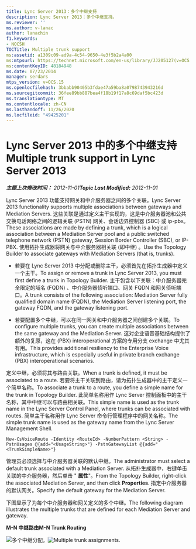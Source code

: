 ```yaml
---
title: Lync Server 2013：多个中继支持
description: Lync Server 2013：多个中继支持。
ms.reviewer: ''
ms.author: v-lanac
author: lanachin
f1.keywords:
- NOCSH
TOCTitle: Multiple trunk support
ms:assetid: a1309c09-ad9a-4c54-9650-4e3f5b2a4a00
ms:mtpsurl: https://technet.microsoft.com/en-us/library/JJ205127(v=OCS.15)
ms:contentKeyID: 48184948
ms.date: 07/23/2014
manager: serdars
mtps_version: v=OCS.15
ms.openlocfilehash: 3bbabb90405b3fdae47a59ba8a0798743943216d
ms.sourcegitcommit: 36fee89bb887bea4f18b19f17a8c69daf5bc423d
ms.translationtype: MT
ms.contentlocale: zh-CN
ms.lasthandoff: 11/26/2020
ms.locfileid: "49425201"
---
```

# <a name="multiple-trunk-support-in-lync-server-2013"></a><span data-ttu-id="0227c-103">Lync Server 2013 中的多个中继支持</span><span class="sxs-lookup"><span data-stu-id="0227c-103">Multiple trunk support in Lync Server 2013</span></span>

<div data-xmlns="http://www.w3.org/1999/xhtml">

<div class="topic" data-xmlns="http://www.w3.org/1999/xhtml" data-msxsl="urn:schemas-microsoft-com:xslt" data-cs="https://msdn.microsoft.com/">

<div data-asp="https://msdn2.microsoft.com/asp">



</div>

<div id="mainSection">

<div id="mainBody"><span data-ttu-id="0227c-104">

<span> </span></span><span class="sxs-lookup"><span data-stu-id="0227c-104">

<span> </span></span></span>

<span data-ttu-id="0227c-105">_**主题上次修改时间：** 2012-11-01_</span><span class="sxs-lookup"><span data-stu-id="0227c-105">_**Topic Last Modified:** 2012-11-01_</span></span>

<span data-ttu-id="0227c-106">Lync Server 2013 功能支持网关和中介服务器之间的多个关联。</span><span class="sxs-lookup"><span data-stu-id="0227c-106">Lync Server 2013 functionality supports multiple associations between gateways and Mediation Servers.</span></span> <span data-ttu-id="0227c-107">这些关联是通过定义主干实现的，这是中介服务器池和公共交换电话网络之间的逻辑关联 (PSTN) 网关、会话边界控制器 (SBC) 或 ip-pbx。</span><span class="sxs-lookup"><span data-stu-id="0227c-107">These associations are made by defining a trunk, which is a logical association between a Mediation Server pool and a public switched telephone network (PSTN) gateway, Session Border Controller (SBC), or IP-PBX.</span></span> <span data-ttu-id="0227c-108">使用拓扑生成器将网关与中介服务器相关联 (即中继) 。</span><span class="sxs-lookup"><span data-stu-id="0227c-108">Use the Topology Builder to associate gateways with Mediation Servers (that is, trunks).</span></span>

  - <span data-ttu-id="0227c-109">若要在 Lync Server 2013 中分配或删除主干，必须首先在拓扑生成器中定义一个主干。</span><span class="sxs-lookup"><span data-stu-id="0227c-109">To assign or remove a trunk in Lync Server 2013, you must first define a trunk in Topology Builder.</span></span> <span data-ttu-id="0227c-110">主干包含以下关联：中介服务器完全限定的域名 (FQDN) 、中介服务器侦听端口、网关 FQDN 和网关侦听端口。</span><span class="sxs-lookup"><span data-stu-id="0227c-110">A trunk consists of the following association: Mediation Server fully qualified domain name (FQDN), the Mediation Server listening port, the gateway FQDN, and the gateway listening port.</span></span>

  - <span data-ttu-id="0227c-111">若要配置多个中继，可以在同一网关和中介服务器之间创建多个关联。</span><span class="sxs-lookup"><span data-stu-id="0227c-111">To configure multiple trunks, you can create multiple associations between the same gateway and the Mediation Server.</span></span> <span data-ttu-id="0227c-112">这对企业语音基础结构提供了额外的复原，这在 (PBX) interoperational 方案的专用分支 exchange 中尤其有用。</span><span class="sxs-lookup"><span data-stu-id="0227c-112">This provides additional resiliency to the Enterprise Voice infrastructure, which is especially useful in private branch exchange (PBX) interoperational scenarios.</span></span>

<span data-ttu-id="0227c-113">定义中继，必须将其与路由关联。</span><span class="sxs-lookup"><span data-stu-id="0227c-113">When a trunk is defined, it must be associated to a route.</span></span> <span data-ttu-id="0227c-114">若要将主干关联到路由，请为拓扑生成器中的主干定义一个简单名称。</span><span class="sxs-lookup"><span data-stu-id="0227c-114">To associate a trunk to a route, you define a simple name for the trunk in Topology Builder.</span></span> <span data-ttu-id="0227c-115">此简单名称用作 Lync Server 控制面板中的主干名称，其中中继可以与路由相关联。</span><span class="sxs-lookup"><span data-stu-id="0227c-115">This simple name is used as the trunk name in the Lync Server Control Panel, where trunks can be associated with routes.</span></span> <span data-ttu-id="0227c-116">简单主干名称用作 Lync Server 命令行管理程序中的网关名称。</span><span class="sxs-lookup"><span data-stu-id="0227c-116">The simple trunk name is used as the gateway name from the Lync Server Management Shell.</span></span>

    New-CsVoiceRoute -Identity <RouteId> -NumberPattern <String> -PstnUsages @{add="<UsageString>"} -PstnGatewayList @{add="<TrunkSimpleName>"}

<span data-ttu-id="0227c-117">管理员必须选择与中介服务器关联的默认中继。</span><span class="sxs-lookup"><span data-stu-id="0227c-117">The administrator must select a default trunk associated with a Mediation Server.</span></span> <span data-ttu-id="0227c-118">从拓扑生成器中，右键单击关联的中介服务器，然后单击 " **属性**"。</span><span class="sxs-lookup"><span data-stu-id="0227c-118">From the Topology Builder, right-click the associated Mediation Server, and then click **Properties**.</span></span> <span data-ttu-id="0227c-119">指定中介服务器的默认网关。</span><span class="sxs-lookup"><span data-stu-id="0227c-119">Specify the default gateway for the Mediation Server.</span></span>

<span data-ttu-id="0227c-120">下图显示了为每个中介服务器和网关定义的多个中继。</span><span class="sxs-lookup"><span data-stu-id="0227c-120">The following diagram illustrates the multiple trunks that are defined for each Mediation Server and gateway.</span></span>

<span data-ttu-id="0227c-121">**M-N 中继路由**</span><span class="sxs-lookup"><span data-stu-id="0227c-121">**M-N Trunk Routing**</span></span>

<span data-ttu-id="0227c-122">![多个中继分配。](images/JJ205127.c61cd9a7-d8d9-4e02-83b9-ab62519a48c4(OCS.15).jpg "多个中继分配。")</span><span class="sxs-lookup"><span data-stu-id="0227c-122">![Multiple trunk assignments.](images/JJ205127.c61cd9a7-d8d9-4e02-83b9-ab62519a48c4(OCS.15).jpg "Multiple trunk assignments.")</span></span>

<span data-ttu-id="0227c-123"></div>

<span> </span>

</div>

</div>

</span><span class="sxs-lookup"><span data-stu-id="0227c-123"></div>

<span> </span>

</div>

</div>

</span></span></div>

